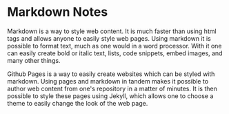 # Markdown Notes

Markdown is a way to style web content. It is much faster than using html tags and allows anyone to easily style web pages. Using markdown it is possible to format text, much as one would in a word processor. With it one can easily create bold or italic text, lists, code snippets, embed images, and many other things.

Github Pages is a way to easily create websites which can be styled with markdown. Using pages and markdown in tandem makes it possible to author web content from one's repository in a matter of minutes. It is then possible to style these pages using Jekyll, which allows one to choose a theme to easily change the look of the web page.

